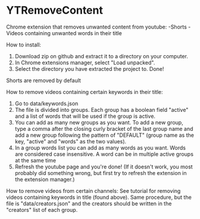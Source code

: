 # YTRemoveContent
Chrome extension that removes unwanted content from youtube:
-Shorts
-Videos containing unwanted words in their title

How to install:
1. Download zip on github and extract it to a directory on your computer.
2. In Chrome extensions manager, select "Load unpacked".
3. Select the directory you have extracted the project to. Done!

Shorts are removed by default

How to remove videos containing certain keywords in their title:
1. Go to data/keywords.json
2. The file is divided into groups. Each group has a boolean field "active" and a list of words that will be used if the group is active.
3. You can add as many new groups as you want. To add a new group, type a comma after the closing curly bracket of the last group name and
   add a new group following the pattern of "DEFAULT" (group name as the key, "active" and "words" as the two values).
4. In a group words list you can add as many words as you want. Words are considered case insensitive. A word can be in multiple active
   groups at the same time
5. Refresh the youtube page and you're done! 
(If it doesn't work, you most probably did something wrong, but first try to refresh the   extension in the extension manager.)

How to remove videos from certain channels:
See tutorial for removing videos containing keywords in title (found above). Same procedure, but the file is "data/creators.json" and the creators should be written in the "creators" list of each group.